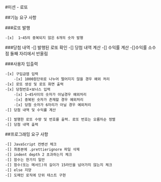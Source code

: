 #미션 - 로또

##기능 요구 사항

###로또 발행 

    -[x]  1~45의 중복되지 않은 6개의 숫자 발행 

###당첨 내역 
    -[] 발행된 로또 확인
    -[] 당첨 내역 계산
    -[] 수익률 계산
        -[]수익률 소수점 둘째 자리에서 반올림


###사용자 입출력

    -[x] 구입금앱 입력
        -[x] 1000원단위로 나누어 떨어지지 않을 경우 예외 처리
    -[x] 로또 생성 및 로또 화면 출력
    -[x] 당첨번호+보너스 입력
        -[x] 1~45사이의 숫자가 아닐경우 예외처리
        -[x] 중복된 숫자가 존재할 경우 예외처리
        -[x] 당첨 숫자가 6자리가 아닐 경우 예외처리
    -[] 당첨 내역 및 수익률 계산

    -[] 발행한 로또 수량 및 번호를 출력. 로또 번호는 오름차순 정렬
    -[] 당첨 내역 출력


##프로그래밍 요구 사항

    -[] JavaScript 컨벤션 체크
    -[] 최종본에 .prettierignore 파일 삭제
    -[] indent depth 2 초과하는지 체크
    -[] 함수는 한가지 일만
    -[] 함수(또는 메서드)의 길이가 15라인을 넘어가지 않는지 체크
    -[] else 지양
    -[] 도메인 로직에 단위 테스트 구현 
